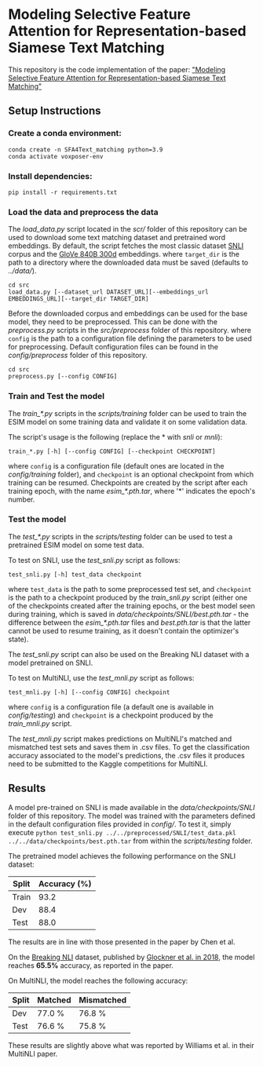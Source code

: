 # Modeling Selective Feature Attention for Representation-based Siamese Text Matching
This repository is the code implementation of the paper:
["Modeling Selective Feature Attention for Representation-based Siamese Text Matching"](https://arxiv.org/pdf/2404.16776) 

## Setup Instructions
### Create a conda environment:
```
conda create -n SFA4Text_matching python=3.9
conda activate voxposer-env
```
### Install dependencies:
```
pip install -r requirements.txt
```

### Load the data and preprocess the data
The *load_data.py* script located in the *scr/* folder of this repository can be used to download some text matching dataset 
and pretrained word embeddings. By default, the script fetches the most classic dataset [SNLI](https://nlp.stanford.edu/projects/snli/) 
corpus and the [GloVe 840B 300d](https://nlp.stanford.edu/projects/glove/) embeddings. where `target_dir` is the path to a directory 
where the downloaded data must be saved (defaults to *../data/*).
```
cd src
load_data.py [--dataset_url DATASET_URL][--embeddings_url EMBEDDINGS_URL][--target_dir TARGET_DIR]
```
Before the downloaded corpus and embeddings can be used for the base model, they need to be preprocessed. This can be done with
the *preprocess.py* scripts in the *src/preprocess* folder of this repository. where `config` is the path to a configuration file 
defining the parameters to be used for preprocessing. Default configuration files can be found in the *config/preprocess* folder 
of this repository.
```
cd src
preprocess.py [--config CONFIG]
```

### Train and Test the model
The *train_\*.py* scripts in the *scripts/training* folder can be used to train the ESIM model on some training data and 
validate it on some validation data.

The script's usage is the following (replace the \* with *snli* or *mnli*):
```
train_*.py [-h] [--config CONFIG] [--checkpoint CHECKPOINT]
```
where `config` is a configuration file (default ones are located in the *config/training* folder), and `checkpoint` is an 
optional checkpoint from which training can be resumed. Checkpoints are created by the script after each training epoch, with 
the name *esim_\*.pth.tar*, where '\*' indicates the epoch's number.

### Test the model
The *test_\*.py* scripts in the *scripts/testing* folder can be used to test a pretrained ESIM model on some test data.

To test on SNLI, use the *test_snli.py* script as follows:
```
test_snli.py [-h] test_data checkpoint
```
where `test_data` is the path to some preprocessed test set, and `checkpoint` is the path to a checkpoint produced by the 
*train_snli.py* script (either one of the checkpoints created after the training epochs, or the best model seen during 
training, which is saved in *data/checkpoints/SNLI/best.pth.tar* - the difference between the *esim_\*.pth.tar* files and 
*best.pth.tar* is that the latter cannot be used to resume training, as it doesn't contain the optimizer's state).

The *test_snli.py* script can also be used on the Breaking NLI dataset with a model pretrained on SNLI.

To test on MultiNLI, use the *test_mnli.py* script as follows:
```
test_mnli.py [-h] [--config CONFIG] checkpoint
```
where `config` is a configuration file (a default one is available in *config/testing*) and `checkpoint` is a checkpoint 
produced by the *train_mnli.py* script.

The *test_mnli.py* script makes predictions on MultiNLI's matched and mismatched test sets and saves them in .csv files.
To get the classification accuracy associated to the model's predictions, the .csv files it produces need to be submitted
to the Kaggle competitions for MultiNLI.

## Results
A model pre-trained on SNLI is made available in the *data/checkpoints/SNLI* folder of this repository. The model was trained
with the parameters defined in the default configuration files provided in *config/*.
To test it, simply execute `python test_snli.py ../../preprocessed/SNLI/test_data.pkl ../../data/checkpoints/best.pth.tar`
from within the *scripts/testing* folder.

The pretrained model achieves the following performance on the SNLI dataset:

| Split | Accuracy (%) |
|-------|--------------|
| Train |     93.2     |
| Dev   |     88.4     |
| Test  |     88.0     |

The results are in line with those presented in the paper by Chen et al.

On the [Breaking NLI](https://github.com/BIU-NLP/Breaking_NLI) dataset, published by [Glockner et al. in 2018](https://arxiv.org/pdf/1805.02266.pdf), the model reaches **65.5%** accuracy, as reported in the paper.

On MultiNLI, the model reaches the following accuracy:

| Split | Matched | Mismatched |
|-------|---------|------------|
| Dev   |  77.0 % |   76.8 %   |
| Test  |  76.6 % |   75.8 %   |

These results are slightly above what was reported by Williams et al. in their MultiNLI paper.
